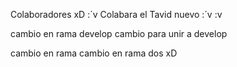 Colaboradores xD
:´v
Colabara el Tavid
nuevo :´v
:v

cambio en rama develop
cambio para unir a develop

cambio en rama
cambio en rama dos xD
